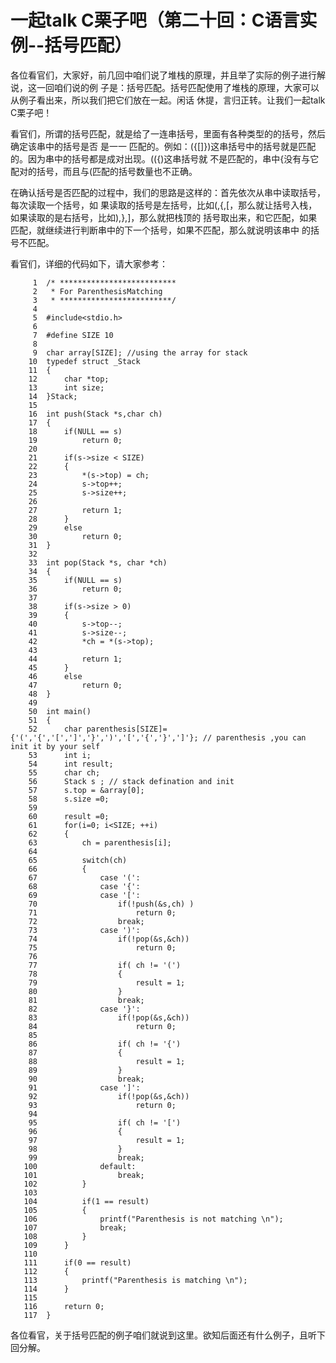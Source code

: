 # 一起talk C栗子吧（第二十回：C语言实例--括号匹配）

各位看官们，大家好，前几回中咱们说了堆栈的原理，并且举了实际的例子进行解说，这一回咱们说的例
子是：括号匹配。括号匹配使用了堆栈的原理，大家可以从例子看出来，所以我们把它们放在一起。闲话
休提，言归正转。让我们一起talk C栗子吧！ 

看官们，所谓的括号匹配，就是给了一连串括号，里面有各种类型的的括号，然后确定该串中的括号是否
是一一 匹配的。例如：({[]})这串括号中的括号就是匹配的。因为串中的括号都是成对出现。(({)这串括号就
不是匹配的，串中{没有与它配对的括号，而且与(匹配的括号数量也不正确。

在确认括号是否匹配的过程中，我们的思路是这样的：首先依次从串中读取括号，每次读取一个括号，如
果读取的括号是左括号，比如(,{,[，那么就让括号入栈，如果读取的是右括号，比如),},]，那么就把栈顶的
括号取出来，和它匹配，如果匹配，就继续进行判断串中的下一个括号，如果不匹配，那么就说明该串中
的括号不匹配。

看官们，详细的代码如下，请大家参考：

```
     1	/* **************************
     2	 * For ParenthesisMatching
     3	 * *************************/
     4	
     5	#include<stdio.h>
     6	
     7	#define SIZE 10
     8	
     9	char array[SIZE]; //using the array for stack
    10	typedef struct _Stack
    11	{
    12		char *top;
    13		int size;
    14	}Stack;
    15	
    16	int push(Stack *s,char ch)
    17	{
    18		if(NULL == s)
    19			return 0;
    20	
    21		if(s->size < SIZE)
    22		{
    23			*(s->top) = ch;
    24			s->top++;
    25			s->size++;
    26	
    27			return 1;
    28		}
    29		else
    30			return 0;
    31	}
    32	
    33	int pop(Stack *s, char *ch)
    34	{
    35		if(NULL == s)
    36			return 0;
    37	
    38		if(s->size > 0)
    39		{
    40			s->top--;
    41			s->size--;
    42			*ch = *(s->top);
    43	
    44			return 1;
    45		}
    46		else
    47			return 0;
    48	}
    49	
    50	int main()
    51	{
    52		char parenthesis[SIZE]={'(','{','[',']','}',')','[','{','}',']'}; // parenthesis ,you can init it by your self
    53		int i;
    54		int result;
    55		char ch;
    56		Stack s ; // stack defination and init
    57		s.top = &array[0];
    58		s.size =0;
    59	
    60		result =0;
    61		for(i=0; i<SIZE; ++i)
    62		{
    63			ch = parenthesis[i];
    64	
    65			switch(ch)
    66			{
    67				case '(':
    68				case '{':
    69				case '[':
    70					if(!push(&s,ch) )
    71						return 0;
    72					break;
    73				case ')':
    74					if(!pop(&s,&ch))
    75						return 0;
    76	
    77					if( ch != '(')
    78					{
    79						result = 1;
    80					}
    81					break;
    82				case '}':
    83					if(!pop(&s,&ch))
    84						return 0;
    85	
    86					if( ch != '{')
    87					{
    88						result = 1;
    89					}
    90					break;
    91				case ']':
    92					if(!pop(&s,&ch))
    93						return 0;
    94	
    95					if( ch != '[')
    96					{
    97						result = 1;
    98					}
    99					break;
   100				default:
   101					break;
   102			}
   103	
   104			if(1 == result)
   105			{
   106				printf("Parenthesis is not matching \n");
   107				break;
   108			}
   109		}
   110	
   111		if(0 == result)
   112		{
   113			printf("Parenthesis is matching \n");
   114		}
   115	
   116		return 0;
   117	}
```

各位看官，关于括号匹配的例子咱们就说到这里。欲知后面还有什么例子，且听下回分解。

